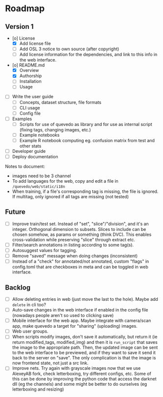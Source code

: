 # Roadmap

## Version 1

- [o] License
    - [X] Add license file
    - [ ] Add OSL 3 notice to own source (after copyright)
    - [ ] Add license information for the dependencies, and link to this info in
        the web interface.
- [o] README.md 
    - [X] Overview
    - [X] Authorship
    - [ ] Installation
    - [ ] Usage
- [ ] Write the user guide
    - [ ] Concepts, dataset structure, file formats
    - [ ] CLI usage
    - [ ] Config file
- [ ] Examples
    - [ ] Scripts for use of quevedo as library and for use as internal script
        (fixing tags, changing images, etc.)
    - [ ] Example notebooks
    - [ ] Example R notebook computing eg. confusion matrix from test and other
        stats
- [ ] Developer guide
- [ ] Deploy documentation

Notes to document:

- images need to be 3 channel
- To add languages for the web, copy and edit a file in `/quevedo/web/static/i18n`
- When training, if a file's corresponding tag is missing, the file is ignored.
    If multitag, only ignored if all tags are missing (not tested)

## Future

- [ ] Improve train/test set. Instead of "set", "slice"/"division", and
    it's an integer. Orthogonal dimension to subsets. Slices to include
    can be chosen somehow, as params or something (think DVC). This
    enables cross-validation while preserving "slice" through extract
    etc.
- [ ] Filter/search annotations in listing according to some tag(s).
- [ ] Autosuggest values for tagging.
- [ ] Remove "saved" message when doing changes (inconsistent)
- [ ] Instead of a "check" for annotated/not annotated, custom "flags" in
    config.toml that are checkboxes in meta and can be toggled in web interface.

## Backlog

- [ ] Allow deleting entries in web (just move the last to the hole). Maybe
    add `delete` in cli too?
- [ ] Auto-save changes in the web interface if enabled in the config file
    (nowadays people aren't so used to clicking save)
- [ ] Mobile interface for the web app. Maybe integrate with camera/scan app,
    make quevedo a target for "sharing" (uploading) images.
- [ ] Web user groups.
- [ ] When scripts modify images, don't save it automatically, but return it
    (ie return modified_tags, modified_img) and then it is `run_script` that
    saves the image to the appropriate path. Then, the updated image can be sent
    to the web interface to be previewed, and if they want to save it send it
    back to the server on "save". The only complication is that the image is now
    frontend state, not just a src link.
- [ ] Improve nets. Try again with grayscale images now that we use AlexeyAB
    fork, check letterboxing, try different configs, etc. Some of this can be
    done by improving the python code that access the darknet dll (eg the
    channels) and some might be better to do ourselves (eg letterboxing and
    resizing)
